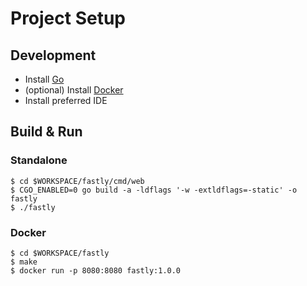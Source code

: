 # Project Setup

## Development

- Install [Go](https://golang.org/doc/install)
- (optional) Install [Docker](https://docs.docker.com/get-docker/)
- Install preferred IDE

## Build & Run

### Standalone
```
$ cd $WORKSPACE/fastly/cmd/web
$ CGO_ENABLED=0 go build -a -ldflags '-w -extldflags=-static' -o fastly
$ ./fastly
```

### Docker
```
$ cd $WORKSPACE/fastly
$ make
$ docker run -p 8080:8080 fastly:1.0.0
```
